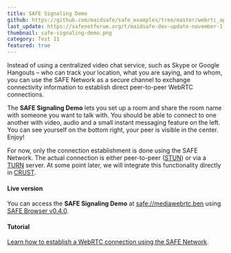 ```yaml
---
title: SAFE Signaling Demo
github: https://github.com/maidsafe/safe_examples/tree/master/webrtc_app
last_update: https://safenetforum.org/t/maidsafe-dev-update-november-1-2016/11672
thumbnail: safe-signaling-demo.png
category: Test 11
featured: true
---
```


Instead of using a centralized video chat service, such as Skype or Google Hangouts – who can track your location, what you are saying, and to whom, you can use the SAFE Network as a secure channel to exchange connectivity information to establish direct peer-to-peer WebRTC connections.

The **SAFE Signaling Demo** lets you set up a room and share the room name with someone you want to talk with. You should be able to connect to one another with video, audio and a small instant messaging feature on the left. You can see yourself on the bottom right, your peer is visible in the center. Enjoy!

For now, only the connection establishment is done using the SAFE Network. The actual connection is either peer-to-peer ([STUN](https://en.wikipedia.org/wiki/STUN)) or via a [TURN](https://en.wikipedia.org/wiki/Traversal_Using_Relays_around_NAT) server. At some point later, we will integrate this functionality directly in [CRUST](https://github.com/maidsafe/crust).

#### Live version

You can access the **SAFE Signaling Demo** at [safe://mediawebrtc.ben](safe://mediawebrtc.ben) using [SAFE Browser v0.4.0](https://github.com/joshuef/beaker/releases/tag/v0.4.0).

#### Tutorial

[Learn how to establish a WebRTC connection using the SAFE Network](https://tutorials.safedev.org/webrtc-video-chat-app/).
